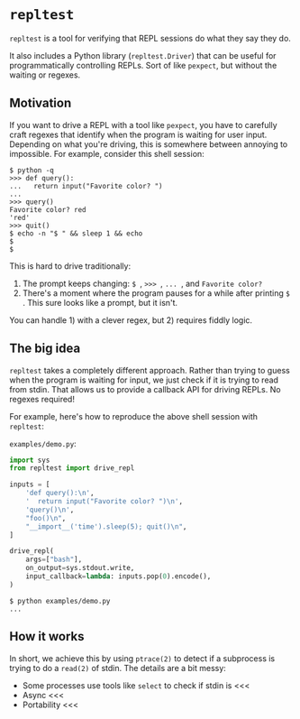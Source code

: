 # `repltest`

`repltest` is a tool for verifying that REPL sessions do what they say they do.

It also includes a Python library (`repltest.Driver`) that can be useful for
programmatically controlling REPLs. Sort of like `pexpect`, but without the
waiting or regexes.

## Motivation

If you want to drive a REPL with a tool like `pexpect`, you have to carefully
craft regexes that identify when the program is waiting for user input.
Depending on what you're driving, this is somewhere between annoying to
impossible. For example, consider this shell session:

```console
$ python -q
>>> def query():
...   return input("Favorite color? ")
...
>>> query()
Favorite color? red
'red'
>>> quit()
$ echo -n "$ " && sleep 1 && echo
$
$
```

This is hard to drive traditionally:

1. The prompt keeps changing: `$ `, `>>> `, `... `, and `Favorite color? `
2. There's a moment where the program pauses for a while after printing `$ `.
   This sure looks like a prompt, but it isn't.

You can handle 1) with a clever regex, but 2) requires fiddly logic.

## The big idea

`repltest` takes a completely different approach. Rather than trying to
guess when the program is waiting for input, we just check if it is trying to
read from stdin. That allows us to provide a callback API for driving REPLs. No
regexes required!

For example, here's how to reproduce the above shell session with `repltest`:

`examples/demo.py`:

```python
import sys
from repltest import drive_repl

inputs = [
    'def query():\n',
    '  return input("Favorite color? ")\n',
    'query()\n',
    "foo()\n",
    "__import__('time').sleep(5); quit()\n",
]

drive_repl(
    args=["bash"],
    on_output=sys.stdout.write,
    input_callback=lambda: inputs.pop(0).encode(),
)
```

```
$ python examples/demo.py
...
```

## How it works

In short, we achieve this by using `ptrace(2)` to detect if a subprocess is
trying to do a `read(2)` of stdin. The details are a bit messy:

- Some processes use tools like `select` to check if stdin is <<<
- Async <<<
- Portability <<<
